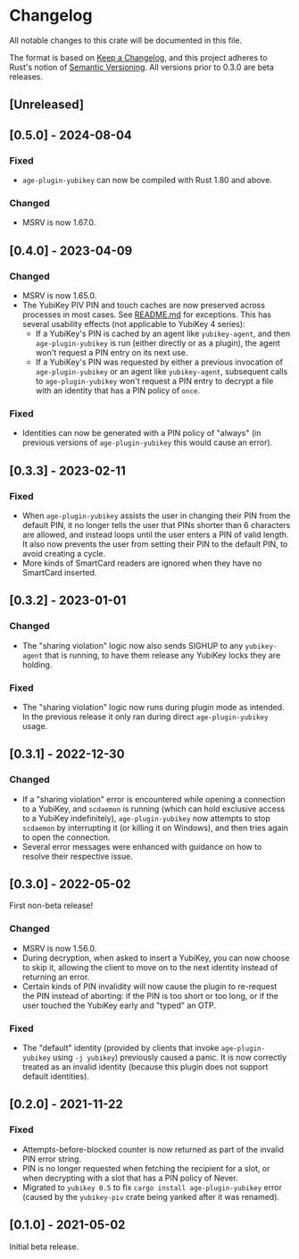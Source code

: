 # Changelog
All notable changes to this crate will be documented in this file.

The format is based on [Keep a Changelog](https://keepachangelog.com/en/1.0.0/),
and this project adheres to Rust's notion of
[Semantic Versioning](https://semver.org/spec/v2.0.0.html). All versions prior
to 0.3.0 are beta releases.

## [Unreleased]

## [0.5.0] - 2024-08-04
### Fixed
- `age-plugin-yubikey` can now be compiled with Rust 1.80 and above.

### Changed
- MSRV is now 1.67.0.

## [0.4.0] - 2023-04-09
### Changed
- MSRV is now 1.65.0.
- The YubiKey PIV PIN and touch caches are now preserved across processes in
  most cases. See [README.md](README.md#agent-support) for exceptions. This has
  several usability effects (not applicable to YubiKey 4 series):
  - If a YubiKey's PIN is cached by an agent like `yubikey-agent`, and then
    `age-plugin-yubikey` is run (either directly or as a plugin), the agent
    won't request a PIN entry on its next use.
  - If a YubiKey's PIN was requested by either a previous invocation of
    `age-plugin-yubikey` or an agent like `yubikey-agent`, subsequent calls to
    `age-plugin-yubikey` won't request a PIN entry to decrypt a file with an
    identity that has a PIN policy of `once`.

### Fixed
- Identities can now be generated with a PIN policy of "always" (in previous
  versions of `age-plugin-yubikey` this would cause an error).

## [0.3.3] - 2023-02-11
### Fixed
- When `age-plugin-yubikey` assists the user in changing their PIN from the
  default PIN, it no longer tells the user that PINs shorter than 6 characters
  are allowed, and instead loops until the user enters a PIN of valid length.
  It also now prevents the user from setting their PIN to the default PIN, to
  avoid creating a cycle.
- More kinds of SmartCard readers are ignored when they have no SmartCard
  inserted.

## [0.3.2] - 2023-01-01
### Changed
- The "sharing violation" logic now also sends SIGHUP to any `yubikey-agent`
  that is running, to have them release any YubiKey locks they are holding.

### Fixed
- The "sharing violation" logic now runs during plugin mode as intended. In the
  previous release it only ran during direct `age-plugin-yubikey` usage.

## [0.3.1] - 2022-12-30
### Changed
- If a "sharing violation" error is encountered while opening a connection to a
  YubiKey, and `scdaemon` is running (which can hold exclusive access to a
  YubiKey indefinitely), `age-plugin-yubikey` now attempts to stop `scdaemon` by
  interrupting it (or killing it on Windows), and then tries again to open the
  connection.
- Several error messages were enhanced with guidance on how to resolve their
  respective issue.

## [0.3.0] - 2022-05-02
First non-beta release!

### Changed
- MSRV is now 1.56.0.
- During decryption, when asked to insert a YubiKey, you can now choose to skip
  it, allowing the client to move on to the next identity instead of returning
  an error.
- Certain kinds of PIN invalidity will now cause the plugin to re-request the
  PIN instead of aborting: if the PIN is too short or too long, or if the user
  touched the YubiKey early and "typed" an OTP.

### Fixed
- The "default" identity (provided by clients that invoke `age-plugin-yubikey`
  using `-j yubikey`) previously caused a panic. It is now correctly treated as
  an invalid identity (because this plugin does not support default identities).

## [0.2.0] - 2021-11-22
### Fixed
- Attempts-before-blocked counter is now returned as part of the invalid PIN
  error string.
- PIN is no longer requested when fetching the recipient for a slot, or when
  decrypting with a slot that has a PIN policy of Never.
- Migrated to `yubikey 0.5` to fix `cargo install age-plugin-yubikey` error
  (caused by the `yubikey-piv` crate being yanked after it was renamed).

## [0.1.0] - 2021-05-02

Initial beta release.

